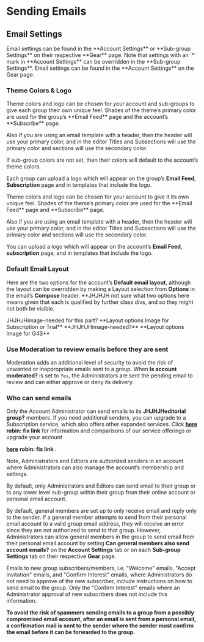 # Sending Emails

<span id="gv-2members-4sendsettings"></span>
## Email Settings

<span class="sub g4s">
Email settings can be found in the **Account Settings** or **Sub-group 
Settings** on their respective **Gear** page.
Note that settings with an `*` mark  in **Account Settings** can be
overridden in the **Sub-group Settings**.
</span> <!-- sub g4s -->

<span class="free">
Email settings can be found in the **Account Settings** on the Gear
page.
</span> <!-- free -->

<span id="gv-2members-4sendsettings-theme-colors-and-logo"></span>
### Theme Colors & Logo
     
<span class="sub g4s">
Theme colors and logo can be chosen for your account and sub-groups to
give each group their own unique feel.
Shades of the theme’s primary color are used for the group’s
**Email Feed** page and the account’s **Subscribe** page.  

Also if you are using an email template with a header, then the header
will use your primary color, and in the editor Titles and Subsections
will use the primary color and sections will use the secondary color.

If sub-group colors are not set, then their colors will default to the
account’s theme colors.

Each group can upload a logo which will appear on the group’s **Email
Feed**, **Subscription** page and in templates that include the logo.
</span> <!-- sub g4s -->

<span class="free">
Theme colors and logo can be chosen for your account to give it its
own unique feel.
Shades of the theme’s primary color are used for the **Email Feed** page
and **Subscribe** page.  

Also if you are using an email template with a header, then the
header will use your primary color, and in the editor Titles and
Subsections will use the primary color and sections will use the
secondary color.

You can upload a logo which will appear on the account’s **Email
Feed**, **subscription** page, and in templates that include the logo.
</span> <!-- free -->

<span class="sub g4s">

<span id="gv-2members-4sendsettings-default-email-layout"></span>
### Default Email Layout

Here are the two options for the account’s **Default email layout**,
although the layout can be overridden by making a Layout selection
from **Options** in the email’s **Compose** header.
<span class="todo">
**JHJHJH not sure what two options here means given that each is
qualified by further class divs, and so they might not both be visible.
</span>

<span class="sub">
<span class="todo">
JHJHJHimage-needed for this part?
</span>
**Layout options Image for Subscription or Trial**
</span>

<span class="g4s">
<span class="todo">
**JHJHJHimage-needed?**
</span>
**Layout options Image for G4S**
</span>

</span> <!-- sub g4s -->

<span class="sub g4s">

<span id="gv-2members-4sendsettings-use-moderation"></span>
### Use Moderation to review emails before they are sent

Moderation adds an additional level of security to avoid the risk
of unwanted or inappropriate emails sent to a group.
When **Is account moderated?** is set to `Yes`, the Administrators
are sent the pending email to review and can either approve or deny
its delivery.

</span> <!-- sub g4s"-->

<span id="gv-2members-4sendsettings-who-can"></span>
### Who can send emails

<span class="free">

Only the Account Administrator can send emails to its
<span class="todo">
**JHJHJHeditorial group?**
</span>
members.
If you need additional senders, you can upgrade to a
Subscription service, which also offers other expanded services.
Click [**here**](./robinpage.md?[LINK-QARGS-DOC]#robinhash)
<span class="todo">
**robin: fix link**
</span>
for information and comparisons
of our service offerings or upgrade your account

[**here**](./robinpage.md?[LINK-QARGS-DOC]#robinhash)
<span class="todo">
**robin: fix link**
</span>
.

Note, Administrators and Editors are authorized senders in an account where
Administrators can also manage the account’s membership and settings.  

</span> <!-- free -->

<span class="sub g4s">

By default, only Administrators and Editors can send email to their
group or to any lower level sub-group within their group from their online
account or personal email account.  

By default, general members are set up to only receive email and reply
only to the sender.
If a general member attempts to send from their personal email account
to a valid group email address, they will receive an error since they
are not authorized to send to that group.
However, Administrators can allow general members in the group to send
email from their personal email account by setting **Can general members
also send account emails?** on the **Account Settings** tab or on each
**Sub-group Settings** tab on their respective **Gear** page.

</span> <!-- sub g4s -->

<span class="adv">
     
Emails to new group subscribers/members, i.e. "Welcome" emails, "Accept
Invitation" emails, and "Confirm Interest" emails, where Administrators
do not need to approve of the new subscriber, include instructions on
how to send email to the group.
Only the "Confirm Interest" emails where an Administrator approval of
new subscribers does not include this information.  

</span>

     
**To avoid the risk of spammers sending emails to a group from a possibly
compromised email account, after an email is sent from a personal
email, a confirmation mail is sent to the sender where the sender must
confirm the email before it can be forwarded to the group.**

